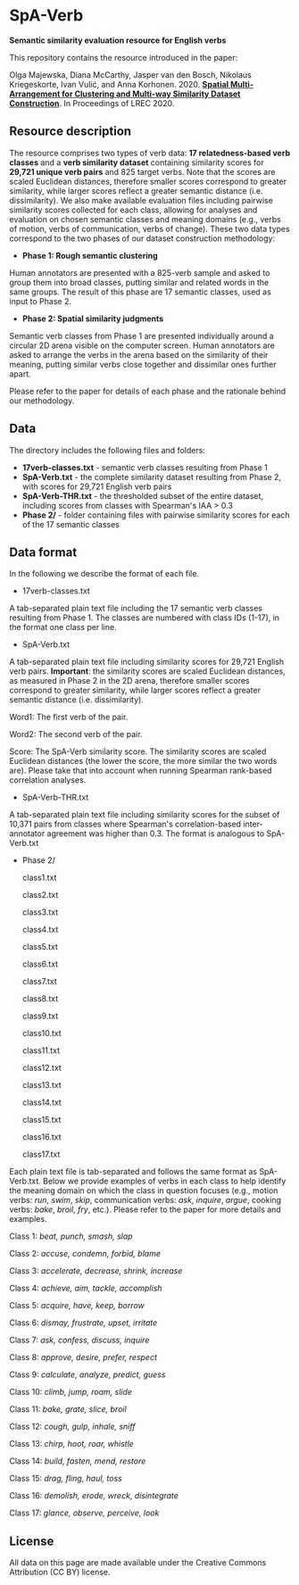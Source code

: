 # SpA-Verb
**Semantic similarity evaluation resource for English verbs**

This repository contains the resource introduced in the paper: 

Olga Majewska, Diana McCarthy, Jasper van den Bosch, Nikolaus Kriegeskorte, Ivan Vulić, and Anna Korhonen. 2020.  [__Spatial Multi-Arrangement for Clustering and Multi-way Similarity Dataset Construction__](http://www.lrec-conf.org/proceedings/lrec2020/pdf/2020.lrec-1.705.pdf). In Proceedings of LREC 2020.

## **Resource description**

The resource comprises two types of verb data: **17 relatedness-based verb classes** and a **verb similarity dataset** containing similarity scores for **29,721 unique verb pairs** and 825 target verbs. Note that the scores are scaled Euclidean distances, therefore smaller scores correspond to greater similarity, while larger scores reflect a greater semantic distance (i.e. dissimilarity). We also make available evaluation files including pairwise similarity scores collected for each class, allowing for analyses and evaluation on chosen semantic classes and meaning domains (e.g., verbs of motion, verbs of communication, verbs of change). These two data types correspond to the two phases of our dataset construction methodology:

* **Phase 1: Rough semantic clustering** 

Human annotators are presented with a 825-verb sample and asked to group them into broad classes, putting similar and related words in the same groups. The result of this phase are 17 semantic classes, used as input to Phase 2.

* **Phase 2: Spatial similarity judgments**

Semantic verb classes from Phase 1 are presented individually around a circular 2D arena visible on the computer screen. Human annotators are asked to arrange the verbs in the arena based on the similarity of their meaning, putting similar verbs close together and dissimilar ones further apart.

Please refer to the paper for details of each phase and the rationale behind our methodology.

## **Data**

The directory includes the following files and folders:

* **17verb-classes.txt** - semantic verb classes resulting from Phase 1 
* **SpA-Verb.txt**       - the complete similarity dataset resulting from Phase 2, with scores for 29,721 English verb pairs
* **SpA-Verb-THR.txt**   - the thresholded subset of the entire dataset, including scores from classes with Spearman's IAA > 0.3
* **Phase 2/**           - folder containing files with pairwise similarity scores for each of the 17 semantic classes 

## **Data format**

In the following we describe the format of each file.

* 17verb-classes.txt

A tab-separated plain text file including the 17 semantic verb classes resulting from Phase 1. The classes are numbered with class IDs (1-17), in the format one class per line.

* SpA-Verb.txt

A tab-separated plain text file including similarity scores for 29,721 English verb pairs. 
**Important**: the similarity scores are scaled Euclidean distances, as measured in Phase 2 in the 2D arena, therefore smaller scores correspond to greater similarity, while larger scores reflect a greater semantic distance (i.e. dissimilarity).

  Word1: The first verb of the pair.

  Word2: The second verb of the pair.

  Score: The SpA-Verb similarity score. The similarity scores are scaled Euclidean distances (the lower the score, the more similar the two words are). Please take that into account when running Spearman rank-based correlation analyses.

* SpA-Verb-THR.txt

A tab-separated plain text file including similarity scores for the subset of 10,371 pairs from classes where Spearman's correlation-based inter-annotator agreement was higher than 0.3. The format is analogous to SpA-Verb.txt

* Phase 2/

  class1.txt
  
  class2.txt
  
  class3.txt
  
  class4.txt
  
  class5.txt
  
  class6.txt
  
  class7.txt
  
  class8.txt
  
  class9.txt
  
  class10.txt
  
  class11.txt
  
  class12.txt
  
  class13.txt
  
  class14.txt
  
  class15.txt
  
  class16.txt
  
  class17.txt

Each plain text file is tab-separated and follows the same format as SpA-Verb.txt. Below we provide examples of verbs in each class to help identify the meaning domain on which the class in question focuses (e.g., motion verbs: _run_, _swim_, _skip_, communication verbs: _ask_, _inquire_, _argue_, cooking verbs: _bake_, _broil_, _fry_, etc.). Please refer to the paper for more details and examples.

 Class 1: _beat, punch, smash, slap_
 
 Class 2: _accuse, condemn, forbid, blame_
 
 Class 3: _accelerate, decrease, shrink, increase_
 
 Class 4: _achieve, aim, tackle, accomplish_
 
 Class 5: _acquire, have, keep, borrow_
 
 Class 6: _dismay, frustrate, upset, irritate_
 
 Class 7: _ask, confess, discuss, inquire_
 
 Class 8: _approve, desire, prefer, respect_
 
 Class 9: _calculate, analyze, predict, guess_
 
 Class 10: _climb, jump, roam, slide_
 
 Class 11: _bake, grate, slice, broil_
 
 Class 12: _cough, gulp, inhale, sniff_
 
 Class 13: _chirp, hoot, roar, whistle_
 
 Class 14: _build, fasten, mend, restore_
 
 Class 15: _drag, fling, haul, toss_
 
 Class 16: _demolish, erode, wreck, disintegrate_
 
 Class 17: _glance, observe, perceive, look_
 
 ## License
 
 All data on this page are made available under the Creative Commons Attribution (CC BY) license.
